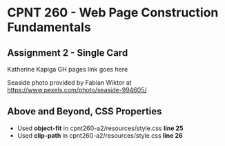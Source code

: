 # CPNT 260 - Web Page Construction Fundamentals
## Assignment 2 - Single Card
Katherine Kapiga
GH pages link goes here

Seaside photo provided by Fabian Wiktor at https://www.pexels.com/photo/seaside-994605/

## Above and Beyond, CSS Properties
- Used **object-fit** in cpnt260-a2/resources/style.css **line 25**
- Used **clip-path** in cpnt260-a2/resources/style.css **line 26**